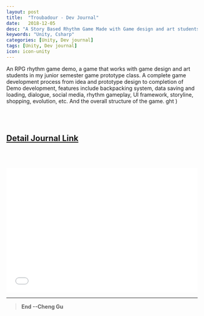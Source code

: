 ```yaml
---
layout: post
title:  "Troubadour - Dev Journal"
date:   2018-12-05
desc: "A Story Based Rhythm Game Made with Game design and art students."
keywords: "Unity, Csharp"
categories: [Unity, Dev journal]
tags: [Unity, Dev journal]
icon: icon-unity
---
```


An RPG rhythm game demo, a game that works with game design and art students in my junior semester game prototype class. A complete game development process from idea and prototype design to completion of Demo development, features include backpacking system, data saving and loading, dialogue, social media, rhythm gameplay, UI framework, storyline, shopping, evolution, etc. And the overall structure of the game.
ght )

<br/><br/>

## [Detail Journal Link](https://troubadourprototyping.wordpress.com/)


<br/><br/>

<div style='position:relative; padding-bottom:calc(56.25% + 44px)'><iframe src="//player.bilibili.com/player.html?aid=37156808&cid=65297452&page=1" frameborder='0' scrolling='no' width='100%' height='100%' style='position:absolute;top:0;left:0;' allowfullscreen></iframe></div> 




---
>**End --Cheng Gu**
